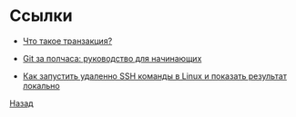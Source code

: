 # Ссылки

- [Что такое транзакция?](https://habr.com/ru/articles/537594/)

- [Git за полчаса: руководство для начинающих](https://proglib.io/p/git-for-half-an-hour)

- [Как запустить удаленно SSH команды в Linux и показать результат локально](https://andreyex.ru/linux/kak-zapustit-udalenno-ssh-komandy-v-linux-i-pokazat-rezultat-lokalno/)


[Назад](README.md)